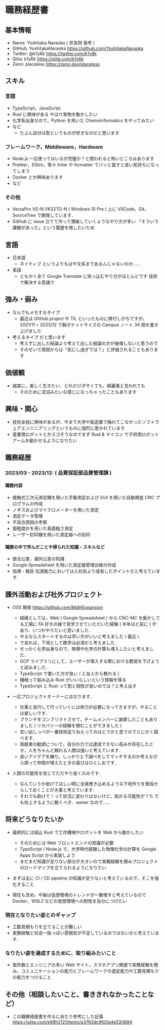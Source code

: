 # 職務経歴書

## 基本情報
- Name: Yoshitaka Naraoka ( 奈良岡 善考 )
- GitHub: YoshitakaNaraoka https://github.com/YoshitakaNaraoka
- Twitter: @k1y6k https://twitter.com/k1y6k
- Qiita: k1y6k https://qiita.com/k1y6k
- Zenn: placeless https://zenn.dev/placeless

## スキル
### 言語
- TypeScript，JavaScript
- Rust に興味がある やはり実物を動かしたい
- 化学系出身なので，Python を用いた Chemoinformatics をやってみたい
- など
  - たぶん自分は型というものが好きなのだと思います

### フレームワーク，Middleware，Hardware
- Node.js 一応使ってはいるが完璧か？と問われると怖いところはあります
- Prettier，ESlint，等々 linter や formatter でバッと直すと良い気持ちになってしまう
- Docker とか興味あります
- など

### その他
- VersaPro VG-N VK22TG-N ( Windows 10 Pro ) 上に VSCode，Git，SourceTree で開発しています．
- GitHub に issue 立てて作って爆破していくようなやり方が多い 「そういう課題があった」という履歴を残したいため

## 言語

- 日本語
  - ネイティブ というよりもはや文系まであるんじゃないのか……
- 英語
  - ともかく全て Google Translate に突っ込むやり方がほとんどです 技術で解決する意識で

## 強み・弱み
 - なんでもメモするタイプ
   - 最近は GitHub project や TIL といったものに移行しがちですが，2021/11 ~ 2023/12 で胸ポケットサイズの Campus ノート 34 冊を書き上げました
 - 考えるタイプ だと思います
   - 考えずに出した結論より考えて出した結論の方が後悔しないと思うので
   - そのせいで周囲からは「気にし過ぎでは？」と評価されることもあります

## 価値観
 - 誠実に，美しく生きたい．どれだけダサくても，綺麗事と言われても
   - そのために泥沼みたいな感じになっちゃったこともあります

## 興味・関心
 - 技術全般に興味があるが，今まで大学や製造業で触れてこなかったソフトウェアエンジニアリングというものに強烈に惹かれています
 - 産業用ロボットとかスゴそうなのでまず Rust & マイコン で子供用ロボットアームを動かせるようになりたい

## 職務経歴
### 2023/03 - 2023/12: ( 品質保証部品質管理課 )
#### 職務内容
 - 接触式三次元測定機を用いた手動測定および GUI を用いた自動検査 CNC プログラムの作成
 - ノギスおよびマイクロメーターを用いた測定
 - 測定データ管理
 - 不具合原因の考察
 - 面粗度計を用いた表面粗さ測定
 - レーザー刻印機を用いた測定器への刻印

#### 職務の中で学んだことや得られた知識・スキルなど
 - 嵌合公差，幾何公差の知識
 - Google Spreadsheet を用いた測定器管理台帳の作成
 - 指導・報告 伝達能力においては入社前より成長したポイントだと考えています．

## 課外活動および社外プロジェクト
 - OSS 開発 https://github.com/MathExpansion
   - 経緯としては，Web ( Google Spreadsheet ) から CNC-MC を動かしてる工場に FA 好きの縁で見学させていただいた経験 ( 半年ほど前に ) があり，いつかやりたいと思いました．
   - やるならスタートするのは早い方がいいと考えました ( 最近 )
   - であれば，下地として数学は必須だと考えました．
   - せっかく化学出身なので，物理や化学の計算も導入したいと考えました．
   - GCP ライブラリにして，ユーザーが導入する際における敷居を下げようと試みました．
   - TypeScript で書いた方が良い ( と友人から教わる )
   - 機械って組み込み Rust がいいらしいという情報を得る
   - TypeScript と Rust って割と相性が良いのでは？と考え出す
  
 - 一応プロジェクトオーナーにはなります．
   - 仕事と並行して行っていくには体力が必要になってきますが，やることは楽しいです．
   - ブランチをコンフリクトさせて，チームメンバーに謝罪したこともありました ( リカバリーの経験を積むことができました )
   - 言い出しっぺが一番技術足りねえってのはどうかと思うのでとにかく調べます．
   - 貢献者の勧誘について，自分の力では達成できない高みが存在したとき，人をちゃんと頼れる人間は強いと考えています．
   - 良いアイデアを練り，しっかりと下調べをしてマッチするのか考えながら誘って仲間が増えたときの喜びはひとしおです．
  
 - 人間の可能性を信じてただやり抜くのみです．
   - なんていうか助けてほしい時に全員巻き込めるような下地作りを普段からしておくことが大事と考えています．
   - それでも助けて！って状況に変わりはないけど，助かる可能性が 1 % でも向上するように動くべき．owner なので……

## 将来どうなりたいか
 - 最終的には組込 Rust で工作機械やロボットを Web から動かしたい
   - そのためには Web フロントエンドの知識が必要
   - TypeScript / Node.js で，大学時代経験した物理化学の計算を Google Apps Script から実装しよう
   - まだまだ知識が足りない部分が大きいので実務経験を積みプロジェクトのロードマップを立てられるようになりたい

 - まずは主に CI / CD pipeline の知識が足りないと考えているので，そこを強化すること
 - 現在も含め，今後は仮想環境のトレンドが一層増すと考えているので Docker，WSL2 などの仮想環境への耐性を自分につけたい

### 現在となりたい姿とのギャップ
 - 工数見積もりを立てることが難しい
 - 実務経験と社会一般っぽい雰囲気が不足しているのではないかと考えています．
### なりたい姿を達成するために、取り組みたいこと
 - 案件数とエンジニアの多い Web サイト，スマホアプリ関連で実務経験を積み，コミュニケーションの能力とフレームワークの選定能力や工数見積もりの能力をつけること

## その他（相談したいこと、書ききれなかったことなど）

 - この職務経歴書を作るにあたり参考にした記事 https://qiita.com/e99h2121/items/a3763dc9fd3a4e530684
